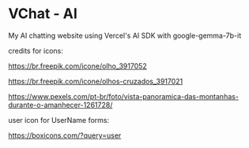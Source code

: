 # VChat - AI

My AI chatting website using Vercel's AI SDK with google-gemma-7b-it



credits for icons:

https://br.freepik.com/icone/olho_3917052

https://br.freepik.com/icone/olhos-cruzados_3917021

https://www.pexels.com/pt-br/foto/vista-panoramica-das-montanhas-durante-o-amanhecer-1261728/


user icon for UserName forms:

https://boxicons.com/?query=user
